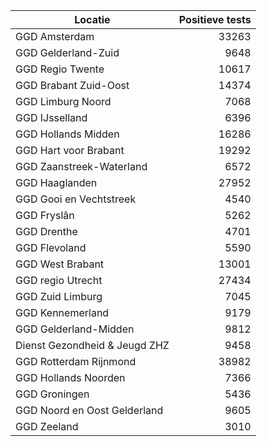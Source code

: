 | Locatie | Positieve tests |
|---------|----------------:|
| GGD Amsterdam                            | 33263 |
| GGD Gelderland-Zuid                      |  9648 |
| GGD Regio Twente                         | 10617 |
| GGD Brabant Zuid-Oost                    | 14374 |
| GGD Limburg Noord                        |  7068 |
| GGD IJsselland                           |  6396 |
| GGD Hollands Midden                      | 16286 |
| GGD Hart voor Brabant                    | 19292 |
| GGD Zaanstreek-Waterland                 |  6572 |
| GGD Haaglanden                           | 27952 |
| GGD Gooi en Vechtstreek                  |  4540 |
| GGD Fryslân                              |  5262 |
| GGD Drenthe                              |  4701 |
| GGD Flevoland                            |  5590 |
| GGD West Brabant                         | 13001 |
| GGD regio Utrecht                        | 27434 |
| GGD Zuid Limburg                         |  7045 |
| GGD Kennemerland                         |  9179 |
| GGD Gelderland-Midden                    |  9812 |
| Dienst Gezondheid & Jeugd ZHZ            |  9458 |
| GGD Rotterdam Rijnmond                   | 38982 |
| GGD Hollands Noorden                     |  7366 |
| GGD Groningen                            |  5436 |
| GGD Noord en Oost Gelderland             |  9605 |
| GGD Zeeland                              |  3010 |
